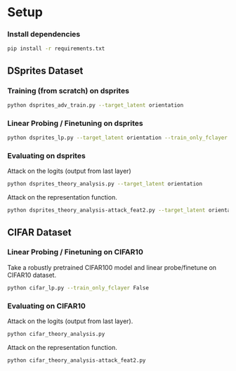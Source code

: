 # Setup
### Install dependencies

```bash
pip install -r requirements.txt
```

## DSprites Dataset
### Training (from scratch) on dsprites

```bash
python dsprites_adv_train.py --target_latent orientation
```

### Linear Probing / Finetuning on dsprites

```bash
python dsprites_lp.py --target_latent orientation --train_only_fclayer False
```

### Evaluating on dsprites

Attack on the logits (output from last layer)
```bash
python dsprites_theory_analysis.py --target_latent orientation
```

Attack on the representation function.
```bash
python dsprites_theory_analysis-attack_feat2.py --target_latent orientation
```

## CIFAR Dataset
### Linear Probing / Finetuning on CIFAR10

Take a robustly pretrained CIFAR100 model and linear probe/finetune on CIFAR10 dataset.
```bash
python cifar_lp.py --train_only_fclayer False
```

### Evaluating on CIFAR10

Attack on the logits (output from last layer).
```bash
python cifar_theory_analysis.py 
```

Attack on the representation function.
```bash
python cifar_theory_analysis-attack_feat2.py
```
